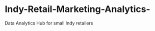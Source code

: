 Indy-Retail-Marketing-Analytics-
================================

Data Analytics Hub for small Indy retailers
